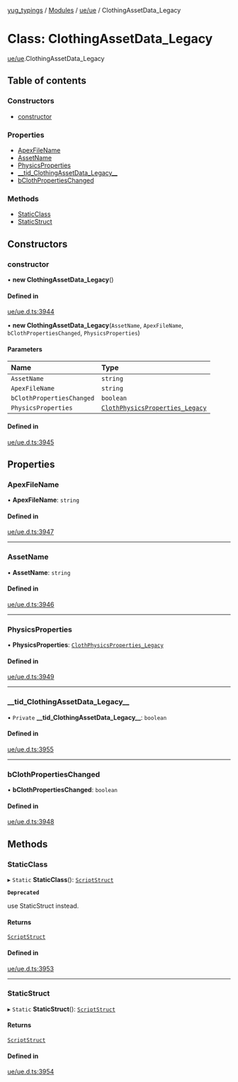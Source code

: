 [yug_typings](../README.md) / [Modules](../modules.md) / [ue/ue](../modules/ue_ue.md) / ClothingAssetData\_Legacy

# Class: ClothingAssetData\_Legacy

[ue/ue](../modules/ue_ue.md).ClothingAssetData_Legacy

## Table of contents

### Constructors

- [constructor](ue_ue.ClothingAssetData_Legacy.md#constructor)

### Properties

- [ApexFileName](ue_ue.ClothingAssetData_Legacy.md#apexfilename)
- [AssetName](ue_ue.ClothingAssetData_Legacy.md#assetname)
- [PhysicsProperties](ue_ue.ClothingAssetData_Legacy.md#physicsproperties)
- [\_\_tid\_ClothingAssetData\_Legacy\_\_](ue_ue.ClothingAssetData_Legacy.md#__tid_clothingassetdata_legacy__)
- [bClothPropertiesChanged](ue_ue.ClothingAssetData_Legacy.md#bclothpropertieschanged)

### Methods

- [StaticClass](ue_ue.ClothingAssetData_Legacy.md#staticclass)
- [StaticStruct](ue_ue.ClothingAssetData_Legacy.md#staticstruct)

## Constructors

### constructor

• **new ClothingAssetData_Legacy**()

#### Defined in

[ue/ue.d.ts:3944](https://github.com/YugMetaverse/yug_typings/blob/b7d9b19/ue/ue.d.ts#L3944)

• **new ClothingAssetData_Legacy**(`AssetName`, `ApexFileName`, `bClothPropertiesChanged`, `PhysicsProperties`)

#### Parameters

| Name | Type |
| :------ | :------ |
| `AssetName` | `string` |
| `ApexFileName` | `string` |
| `bClothPropertiesChanged` | `boolean` |
| `PhysicsProperties` | [`ClothPhysicsProperties_Legacy`](ue_ue.ClothPhysicsProperties_Legacy.md) |

#### Defined in

[ue/ue.d.ts:3945](https://github.com/YugMetaverse/yug_typings/blob/b7d9b19/ue/ue.d.ts#L3945)

## Properties

### ApexFileName

• **ApexFileName**: `string`

#### Defined in

[ue/ue.d.ts:3947](https://github.com/YugMetaverse/yug_typings/blob/b7d9b19/ue/ue.d.ts#L3947)

___

### AssetName

• **AssetName**: `string`

#### Defined in

[ue/ue.d.ts:3946](https://github.com/YugMetaverse/yug_typings/blob/b7d9b19/ue/ue.d.ts#L3946)

___

### PhysicsProperties

• **PhysicsProperties**: [`ClothPhysicsProperties_Legacy`](ue_ue.ClothPhysicsProperties_Legacy.md)

#### Defined in

[ue/ue.d.ts:3949](https://github.com/YugMetaverse/yug_typings/blob/b7d9b19/ue/ue.d.ts#L3949)

___

### \_\_tid\_ClothingAssetData\_Legacy\_\_

• `Private` **\_\_tid\_ClothingAssetData\_Legacy\_\_**: `boolean`

#### Defined in

[ue/ue.d.ts:3955](https://github.com/YugMetaverse/yug_typings/blob/b7d9b19/ue/ue.d.ts#L3955)

___

### bClothPropertiesChanged

• **bClothPropertiesChanged**: `boolean`

#### Defined in

[ue/ue.d.ts:3948](https://github.com/YugMetaverse/yug_typings/blob/b7d9b19/ue/ue.d.ts#L3948)

## Methods

### StaticClass

▸ `Static` **StaticClass**(): [`ScriptStruct`](ue_ue.ScriptStruct.md)

**`Deprecated`**

use StaticStruct instead.

#### Returns

[`ScriptStruct`](ue_ue.ScriptStruct.md)

#### Defined in

[ue/ue.d.ts:3953](https://github.com/YugMetaverse/yug_typings/blob/b7d9b19/ue/ue.d.ts#L3953)

___

### StaticStruct

▸ `Static` **StaticStruct**(): [`ScriptStruct`](ue_ue.ScriptStruct.md)

#### Returns

[`ScriptStruct`](ue_ue.ScriptStruct.md)

#### Defined in

[ue/ue.d.ts:3954](https://github.com/YugMetaverse/yug_typings/blob/b7d9b19/ue/ue.d.ts#L3954)
